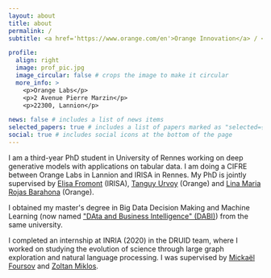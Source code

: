 ```yaml
---
layout: about
title: about
permalink: /
subtitle: <a href='https://www.orange.com/en'>Orange Innovation</a> / <a href='https://team.inria.fr/lacodam/fr/'>INRIA</a>. Campus de Beaulieu, 263 Av. Général Leclerc, 35042 Rennes

profile:
  align: right
  image: prof_pic.jpg
  image_circular: false # crops the image to make it circular
  more_info: >
    <p>Orange Labs</p>
    <p>2 Avenue Pierre Marzin</p>
    <p>22300, Lannion</p>

news: false # includes a list of news items
selected_papers: true # includes a list of papers marked as "selected={true}"
social: true # includes social icons at the bottom of the page
---
```


I am a third-year PhD student in University of Rennes working on deep generative models with applications on tabular data. I am doing a CIFRE between Orange Labs in Lannion and IRISA in Rennes. My PhD is jointly supervised by <a href='https://people.irisa.fr/Elisa.Fromont/'>Elisa Fromont</a> (IRISA), <a href='https://scholar.google.fr/citations?user=ERVdiqsAAAAJ&hl=en'>Tanguy Urvoy</a> (Orange) and <a href='https://scholar.google.fr/citations?user=n42dh0cAAAAJ&hl=en'>Lina Maria Rojas Barahona</a> (Orange). 

I obtained my master's degree in Big Data Decision Making and Machine Learning (now named <a href='https://formations.univ-rennes.fr/parcours/master-mention-methodes-informatiques-appliquees-la-gestion-des-entreprises-miage-parcours'>"DAta and Business Intelligence" (DABI)</a>) from the same university.

I completed an internship at INRIA (2020) in the DRUID team, where I worked on studying the evolution of science through large graph exploration and natural language processing. I was supervised by <a href='https://fr.linkedin.com/in/mickaël-foursov-024b9353'>Mickaël Foursov</a> and <a href='https://people.irisa.fr/Zoltan.Miklos/'>Zoltan Miklos</a>.